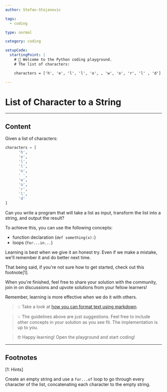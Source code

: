```yaml
---
author: Stefan-Stojanovic

tags:
  - coding

type: normal

category: coding

setupCode:
  startingPoint: |
    # 👋 Welcome to the Python coding playground.
    # The list of characters:

    characters = ['h', 'e', 'l', 'l', 'o', , 'w', 'o', 'r', 'l' , 'd']

---
```


# List of Character to a String

---

## Content

Given a list of characters:
```python
characters = [
	  'h', 
	  'e', 
	  'l', 
	  'l', 
	  'o', 
	  ' ', 
	  'w', 
	  'o', 
	  'r', 
	  'l', 
	  'd'
]
```

Can you write a program that will take a list as input, transform the list into a string, and output the result?

To achieve this, you can use the following concepts:
- function declaration (`def something(x):`)
- loops (`for...in...`)

Learning is best when we give it an honest try. Even if we make a mistake, we'll remember it and do better next time.

That being said, if you're not sure how to get started, check out this footnote[1]. 

When you're finished, feel free to share your solution with the community, join in on discussions and upvote solutions from your fellow learners!

Remember, learning is more effective when we do it with others.

> 💡 Take a look at [how you can format text using markdown](https://www.enki.com/glossary/general/markdown-formatting).

> 💡 The guidelines above are just suggestions. Feel free to include other concepts in your solution as you see fit. The implementation is up to you.

> 🤓 Happy learning! Open the playground and start coding!

---

## Footnotes

[1: Hints]

Create an empty string and use a `for...of` loop to go through every character of the list, concatenating each character to the empty string.
